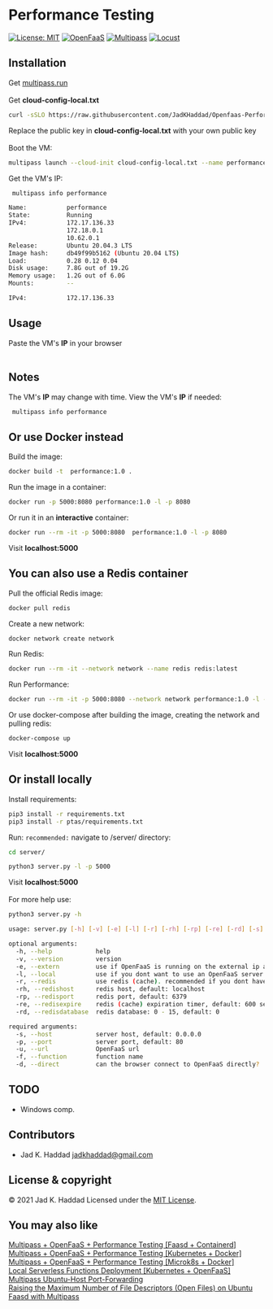 # Performance Testing
[![License: MIT](https://img.shields.io/badge/License-MIT-yellow.svg)](https://opensource.org/licenses/MIT)
[![OpenFaaS](https://img.shields.io/static/v1?label=OpenFaaS&message=Serverless&color=blue)](https://www.openfaas.com/)
[![Multipass](https://img.shields.io/static/v1?label=Multipass&message=VM&color=orange)](https://multipass.run/)
[![Locust](https://img.shields.io/static/v1?label=Locust&message=Load-Testing&color=green)](https://locust.io/)

## Installation

Get [multipass.run](https://multipass.run)<br /><br />
Get **cloud-config-local.txt**<br />

```sh
curl -sSLO https://raw.githubusercontent.com/JadKHaddad/Openfaas-Performance-Testing-as-a-Service/main/cloud-config-local.txt
```
Replace the public key in **cloud-config-local.txt** with your own public key<br /><br />
Boot the VM:
```sh
multipass launch --cloud-init cloud-config-local.txt --name performance --cpus 2 --mem 2G --disk 10G
```
Get the VM's IP:
```sh
 multipass info performance
```
```sh
Name:           performance
State:          Running
IPv4:           172.17.136.33
                172.18.0.1
                10.62.0.1
Release:        Ubuntu 20.04.3 LTS
Image hash:     db49f99b5162 (Ubuntu 20.04 LTS)
Load:           0.28 0.12 0.04
Disk usage:     7.8G out of 19.2G
Memory usage:   1.2G out of 6.0G
Mounts:         --
```
```sh
IPv4:           172.17.136.33
```

## Usage
Paste the VM's **IP** in your browser<br /><br />

## Notes
The VM's **IP** may change with time. View the VM's **IP** if needed:
```sh
 multipass info performance
```

## Or use Docker instead
Build the image:
```sh
docker build -t  performance:1.0 .
```
Run the image in a container:
```sh
docker run -p 5000:8080 performance:1.0 -l -p 8080
```
Or run it in an **interactive** container:
```sh
docker run --rm -it -p 5000:8080  performance:1.0 -l -p 8080
```
Visit **localhost:5000**

## You can also use a Redis container
Pull the official Redis image:
```sh
docker pull redis
```
Create a new network:
```sh
docker network create network
```
Run Redis:
```sh
docker run --rm -it --network network --name redis redis:latest
```
Run Performance:
```sh
docker run --rm -it -p 5000:8080 --network network performance:1.0 -l -p 8080 -r -rh redis
```
Or use docker-compose after building the image, creating the network and pulling redis:
```sh
docker-compose up
```
Visit **localhost:5000**

## Or install locally
Install requirements:
```sh
pip3 install -r requirements.txt
pip3 install -r ptas/requirements.txt
```
Run: ```recommended:``` navigate to /server/ directory:
```sh
cd server/
```

```sh
python3 server.py -l -p 5000
```
Visit **localhost:5000** <br /> <br />
For more help use:
```sh
python3 server.py -h
```
```sh
usage: server.py [-h] [-v] [-e] [-l] [-r] [-rh] [-rp] [-re] [-rd] [-s] [-p] [-u] [-f] [-d]

optional arguments:
  -h, --help            help
  -v, --version         version
  -e, --extern          use if OpenFaaS is running on the external ip address of your machine
  -l, --local           use if you dont want to use an OpenFaaS server. server will run on 0.0.0.0:80 with no OpenFaaS server
  -r, --redis           use redis (cache). recommended if you dont have SSD
  -rh, --redishost      redis host, default: localhost
  -rp, --redisport      redis port, default: 6379
  -re, --redisexpire    redis (cache) expiration timer, default: 600 seconds
  -rd, --redisdatabase  redis database: 0 - 15, default: 0

required arguments:
  -s, --host            server host, default: 0.0.0.0
  -p, --port            server port, default: 80
  -u, --url             OpenFaaS url
  -f, --function        function name
  -d, --direct          can the browser connect to OpenFaaS directly?
```

## TODO
* Windows comp.

## Contributors
* Jad K. Haddad <jadkhaddad@gmail.com>

## License & copyright
© 2021 Jad K. Haddad
Licensed under the [MIT License](LICENSE).

## You may also like
[Multipass + OpenFaaS + Performance Testing [Faasd + Containerd]](Multipass-OpenFaaS-Performance-Testing-Service.md)<br />
[Multipass + OpenFaaS + Performance Testing [Kubernetes + Docker]](Multipass-OpenFaaS-Performance-Testing-Service-kube.md)<br />
[Multipass + OpenFaaS + Performance Testing [Microk8s + Docker]](Multipass-OpenFaaS-Performance-Testing-Service-k8s.md)<br />
[Local Serverless Functions Deployment [Kubernetes + OpenFaaS]](Local-Serverless-Functions-Deployment-Kubernetes-and-OpenFaas.md)<br />
[Multipass Ubuntu-Host Port-Forwarding](Multipass-Ubuntu-Host-Port-Forwarding.md)<br />
[Raising the Maximum Number of File Descriptors (Open Files) on Ubuntu](Raising-the-Maximum-Number-of-File-Descriptors-(Open-Files)-on-Ubuntu.md)<br />
[Faasd with Multipass](https://github.com/openfaas/faasd/blob/master/docs/MULTIPASS.md)


